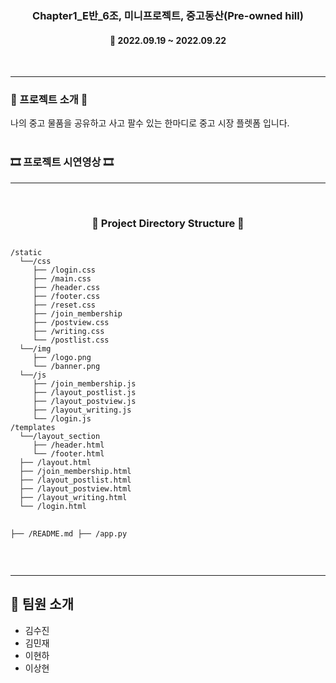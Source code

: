 <h3 align="center"><b>Chapter1_E반_6조, 미니프로젝트, 중고동산(Pre-owned hill)</b></h3>

<h4 align="center">📆 2022.09.19 ~ 2022.09.22</h4>
<br>

---

<h3><b>🎫 프로젝트 소개 🎫</b></h3>
나의 중고 물품을 공유하고 사고 팔수 있는 한마디로 중고 시장 플렛폼 입니다.
<br><br>

<h3><b>🎞 프로젝트 시연영상 🎞</b></h3>

---

<br>
<h3 align="center"><b>📂 Project Directory Structure 📁</b></h3>
<pre>
<code>
/static
  └──/css
     ├── /login.css
     ├── /main.css
     ├── /header.css
     ├── /footer.css
     ├── /reset.css
     ├── /join_membership
     ├── /postview.css
     ├── /writing.css
     └── /postlist.css
  └──/img
     ├── /logo.png
     └── /banner.png
  └──/js
     ├── /join_membership.js
     ├── /layout_postlist.js
     ├── /layout_postview.js
     ├── /layout_writing.js
     └── /login.js
/templates
  └──/layout_section
     ├── /header.html
     └── /footer.html
  ├── /layout.html
  ├── /join_membership.html
  ├── /layout_postlist.html
  ├── /layout_postview.html
  ├── /layout_writing.html
  └── /login.html

├── /README.md
├── /app.py
</code>
</pre>
<br>

---

## 👥 팀원 소개
- 김수진
- 김민재
- 이현하
- 이상현
